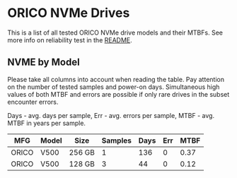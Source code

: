 ORICO NVMe Drives
=================

This is a list of all tested ORICO NVMe drive models and their MTBFs. See more
info on reliability test in the [README](https://github.com/linuxhw/SMART).

NVME by Model
------------

Please take all columns into account when reading the table. Pay attention on the
number of tested samples and power-on days. Simultaneous high values of both MTBF
and errors are possible if only rare drives in the subset encounter errors.

Days - avg. days per sample,
Err  - avg. errors per sample,
MTBF - avg. MTBF in years per sample.

| MFG       | Model              | Size   | Samples | Days  | Err   | MTBF |
|-----------|--------------------|--------|---------|-------|-------|------|
| ORICO     | V500               | 256 GB | 1       | 136   | 0     | 0.37   |
| ORICO     | V500               | 128 GB | 3       | 44    | 0     | 0.12   |
